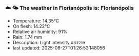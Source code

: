 ### ☁️ 🌤️  The weather in Florianópolis is: Florianópolis

- Temperature: 14.35°C
- On flesh: 14.22°C
- Relative air humidity: 91%
- Rain: 1.74 mm
- Description: Light intensity drizzle
- last updated: 2025-06-27T01:26:53.148056

